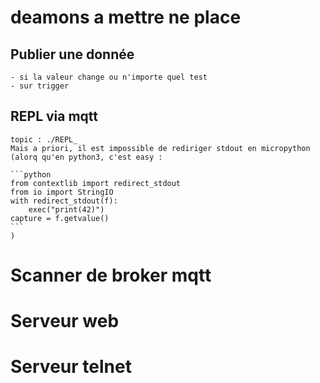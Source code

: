 # deamons a mettre ne place

## Publier une donnée
    - si la valeur change ou n'importe quel test
    - sur trigger

## REPL via mqtt
    topic : ./REPL_
    Mais a priori, il est impossible de rediriger stdout en micropython
    (alorq qu'en python3, c'est easy : 
    
    ```python
    from contextlib import redirect_stdout 
    from io import StringIO
    with redirect_stdout(f):
        exec("print(42)")
    capture = f.getvalue()
    ```
    )


# Scanner de broker mqtt

# Serveur web

# Serveur telnet